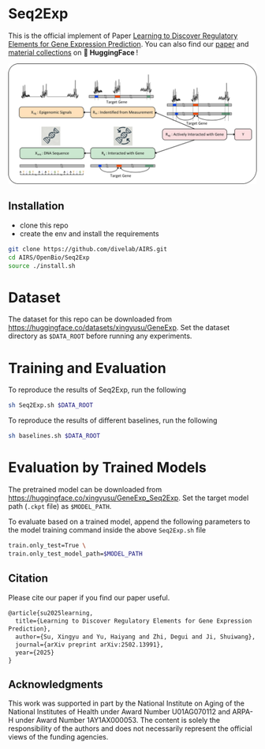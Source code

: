 # Seq2Exp

This is the official implement of Paper [Learning to Discover Regulatory Elements for Gene Expression Prediction](https://arxiv.org/abs/2502.13991). You can also find our [paper](https://huggingface.co/papers/2502.13991) and [material collections](https://huggingface.co/collections/xingyusu/seq2exp-67daf57c1cfc53d3a4642d44) on <b> 🤗 HuggingFace </b>! 

![causal_figure](images/causal_figure.jpg)

## Installation

- clone this repo
- create the env and install the requirements
  
```bash
git clone https://github.com/divelab/AIRS.git
cd AIRS/OpenBio/Seq2Exp
source ./install.sh
```

# Dataset

The dataset for this repo can be downloaded from https://huggingface.co/datasets/xingyusu/GeneExp. 
Set the dataset directory as `$DATA_ROOT` before running any experiments.

# Training and Evaluation

To reproduce the results of Seq2Exp, run the following
```bash
sh Seq2Exp.sh $DATA_ROOT
```

To reproduce the results of different baselines, run the following
```bash
sh baselines.sh $DATA_ROOT
```

# Evaluation by Trained Models

The pretrained model can be downloaded from https://huggingface.co/xingyusu/GeneExp_Seq2Exp. 
Set the target model path (`.ckpt` file) as `$MODEL_PATH`.

To evaluate based on a trained model, append the following parameters to the model training command inside the above `Seq2Exp.sh` file
```bash
train.only_test=True \
train.only_test_model_path=$MODEL_PATH
```

## Citation


Please cite our paper if you find our paper useful.

```
@article{su2025learning,
  title={Learning to Discover Regulatory Elements for Gene Expression Prediction},
  author={Su, Xingyu and Yu, Haiyang and Zhi, Degui and Ji, Shuiwang},
  journal={arXiv preprint arXiv:2502.13991},
  year={2025}
}
```

## Acknowledgments

This work was supported in part by the National Institute on Aging of the National Institutes of Health under Award Number U01AG070112 and ARPA-H under Award Number 1AY1AX000053. The content is solely the responsibility of the authors and does not necessarily represent the official views of the funding agencies.
